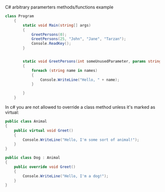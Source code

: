 C# arbitrary paramerters methods/functions example
```c#
class Program
    {
        static void Main(string[] args)
        {
            GreetPersons(0);
            GreetPersons(25, "John", "Jane", "Tarzan");
            Console.ReadKey();
        }


        static void GreetPersons(int someUnusedParameter, params string[] names)
        {
            foreach (string name in names)
            {
                Console.WriteLine("Hello, " + name);
            }

        }
    }
```


In c# you are not allowed to override a class method unless it's marked as virtual: 
```c#
public class Animal
{
    public virtual void Greet()
    {
        Console.WriteLine("Hello, I'm some sort of animal!");
    }
}

public class Dog : Animal
{
    public override void Greet()
    {
        Console.WriteLine("Hello, I'm a dog!");
    }
}
```

